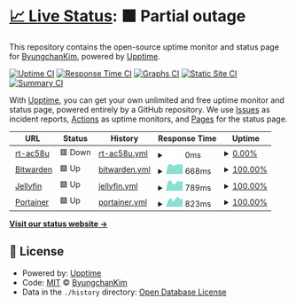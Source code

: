 # [📈 Live Status](https://upptime.byungchan.kim): <!--live status--> **🟧 Partial outage**

This repository contains the open-source uptime monitor and status page for [ByungchanKim](https://www.linkedin.com/in/byungchan-kim-348b0214a/), powered by [Upptime](https://github.com/upptime/upptime).

[![Uptime CI](https://github.com/kbc8894/upptime/workflows/Uptime%20CI/badge.svg)](https://github.com/kbc8894/upptime/actions?query=workflow%3A%22Uptime+CI%22)
[![Response Time CI](https://github.com/kbc8894/upptime/workflows/Response%20Time%20CI/badge.svg)](https://github.com/kbc8894/upptime/actions?query=workflow%3A%22Response+Time+CI%22)
[![Graphs CI](https://github.com/kbc8894/upptime/workflows/Graphs%20CI/badge.svg)](https://github.com/kbc8894/upptime/actions?query=workflow%3A%22Graphs+CI%22)
[![Static Site CI](https://github.com/kbc8894/upptime/workflows/Static%20Site%20CI/badge.svg)](https://github.com/kbc8894/upptime/actions?query=workflow%3A%22Static+Site+CI%22)
[![Summary CI](https://github.com/kbc8894/upptime/workflows/Summary%20CI/badge.svg)](https://github.com/kbc8894/upptime/actions?query=workflow%3A%22Summary+CI%22)

With [Upptime](https://upptime.js.org), you can get your own unlimited and free uptime monitor and status page, powered entirely by a GitHub repository. We use [Issues](https://github.com/kbc8894/upptime/issues) as incident reports, [Actions](https://github.com/kbc8894/upptime/actions) as uptime monitors, and [Pages](https://upptime.byungchan.kim) for the status page.

<!--start: status pages-->
<!-- This summary is generated by Upptime (https://github.com/upptime/upptime) -->
<!-- Do not edit this manually, your changes will be overwritten -->
<!-- prettier-ignore -->
| URL | Status | History | Response Time | Uptime |
| --- | ------ | ------- | ------------- | ------ |
| <img alt="" src="https://icons.duckduckgo.com/ip3/rt-ac58u.byungchan.kim.ico" height="13"> [rt-ac58u](https://rt-ac58u.byungchan.kim) | 🟥 Down | [rt-ac58u.yml](https://github.com/kbc8894/upptime/commits/HEAD/history/rt-ac58u.yml) | <details><summary><img alt="Response time graph" src="./graphs/rt-ac58u/response-time-week.png" height="20"> 0ms</summary><br><a href="https://upptime.byungchan.kim/history/rt-ac58u"><img alt="Response time 0" src="https://img.shields.io/endpoint?url=https%3A%2F%2Fraw.githubusercontent.com%2Fkbc8894%2Fupptime%2FHEAD%2Fapi%2Frt-ac58u%2Fresponse-time.json"></a><br><a href="https://upptime.byungchan.kim/history/rt-ac58u"><img alt="24-hour response time 0" src="https://img.shields.io/endpoint?url=https%3A%2F%2Fraw.githubusercontent.com%2Fkbc8894%2Fupptime%2FHEAD%2Fapi%2Frt-ac58u%2Fresponse-time-day.json"></a><br><a href="https://upptime.byungchan.kim/history/rt-ac58u"><img alt="7-day response time 0" src="https://img.shields.io/endpoint?url=https%3A%2F%2Fraw.githubusercontent.com%2Fkbc8894%2Fupptime%2FHEAD%2Fapi%2Frt-ac58u%2Fresponse-time-week.json"></a><br><a href="https://upptime.byungchan.kim/history/rt-ac58u"><img alt="30-day response time 0" src="https://img.shields.io/endpoint?url=https%3A%2F%2Fraw.githubusercontent.com%2Fkbc8894%2Fupptime%2FHEAD%2Fapi%2Frt-ac58u%2Fresponse-time-month.json"></a><br><a href="https://upptime.byungchan.kim/history/rt-ac58u"><img alt="1-year response time 0" src="https://img.shields.io/endpoint?url=https%3A%2F%2Fraw.githubusercontent.com%2Fkbc8894%2Fupptime%2FHEAD%2Fapi%2Frt-ac58u%2Fresponse-time-year.json"></a></details> | <details><summary><a href="https://upptime.byungchan.kim/history/rt-ac58u">0.00%</a></summary><a href="https://upptime.byungchan.kim/history/rt-ac58u"><img alt="All-time uptime 63.26%" src="https://img.shields.io/endpoint?url=https%3A%2F%2Fraw.githubusercontent.com%2Fkbc8894%2Fupptime%2FHEAD%2Fapi%2Frt-ac58u%2Fuptime.json"></a><br><a href="https://upptime.byungchan.kim/history/rt-ac58u"><img alt="24-hour uptime 0.00%" src="https://img.shields.io/endpoint?url=https%3A%2F%2Fraw.githubusercontent.com%2Fkbc8894%2Fupptime%2FHEAD%2Fapi%2Frt-ac58u%2Fuptime-day.json"></a><br><a href="https://upptime.byungchan.kim/history/rt-ac58u"><img alt="7-day uptime 0.00%" src="https://img.shields.io/endpoint?url=https%3A%2F%2Fraw.githubusercontent.com%2Fkbc8894%2Fupptime%2FHEAD%2Fapi%2Frt-ac58u%2Fuptime-week.json"></a><br><a href="https://upptime.byungchan.kim/history/rt-ac58u"><img alt="30-day uptime 1.38%" src="https://img.shields.io/endpoint?url=https%3A%2F%2Fraw.githubusercontent.com%2Fkbc8894%2Fupptime%2FHEAD%2Fapi%2Frt-ac58u%2Fuptime-month.json"></a><br><a href="https://upptime.byungchan.kim/history/rt-ac58u"><img alt="1-year uptime 0.00%" src="https://img.shields.io/endpoint?url=https%3A%2F%2Fraw.githubusercontent.com%2Fkbc8894%2Fupptime%2FHEAD%2Fapi%2Frt-ac58u%2Fuptime-year.json"></a></details>
| <img alt="" src="https://icons.duckduckgo.com/ip3/vault.byungchan.kim.ico" height="13"> [Bitwarden](https://vault.byungchan.kim) | 🟩 Up | [bitwarden.yml](https://github.com/kbc8894/upptime/commits/HEAD/history/bitwarden.yml) | <details><summary><img alt="Response time graph" src="./graphs/bitwarden/response-time-week.png" height="20"> 668ms</summary><br><a href="https://upptime.byungchan.kim/history/bitwarden"><img alt="Response time 695" src="https://img.shields.io/endpoint?url=https%3A%2F%2Fraw.githubusercontent.com%2Fkbc8894%2Fupptime%2FHEAD%2Fapi%2Fbitwarden%2Fresponse-time.json"></a><br><a href="https://upptime.byungchan.kim/history/bitwarden"><img alt="24-hour response time 725" src="https://img.shields.io/endpoint?url=https%3A%2F%2Fraw.githubusercontent.com%2Fkbc8894%2Fupptime%2FHEAD%2Fapi%2Fbitwarden%2Fresponse-time-day.json"></a><br><a href="https://upptime.byungchan.kim/history/bitwarden"><img alt="7-day response time 668" src="https://img.shields.io/endpoint?url=https%3A%2F%2Fraw.githubusercontent.com%2Fkbc8894%2Fupptime%2FHEAD%2Fapi%2Fbitwarden%2Fresponse-time-week.json"></a><br><a href="https://upptime.byungchan.kim/history/bitwarden"><img alt="30-day response time 712" src="https://img.shields.io/endpoint?url=https%3A%2F%2Fraw.githubusercontent.com%2Fkbc8894%2Fupptime%2FHEAD%2Fapi%2Fbitwarden%2Fresponse-time-month.json"></a><br><a href="https://upptime.byungchan.kim/history/bitwarden"><img alt="1-year response time 709" src="https://img.shields.io/endpoint?url=https%3A%2F%2Fraw.githubusercontent.com%2Fkbc8894%2Fupptime%2FHEAD%2Fapi%2Fbitwarden%2Fresponse-time-year.json"></a></details> | <details><summary><a href="https://upptime.byungchan.kim/history/bitwarden">100.00%</a></summary><a href="https://upptime.byungchan.kim/history/bitwarden"><img alt="All-time uptime 98.87%" src="https://img.shields.io/endpoint?url=https%3A%2F%2Fraw.githubusercontent.com%2Fkbc8894%2Fupptime%2FHEAD%2Fapi%2Fbitwarden%2Fuptime.json"></a><br><a href="https://upptime.byungchan.kim/history/bitwarden"><img alt="24-hour uptime 100.00%" src="https://img.shields.io/endpoint?url=https%3A%2F%2Fraw.githubusercontent.com%2Fkbc8894%2Fupptime%2FHEAD%2Fapi%2Fbitwarden%2Fuptime-day.json"></a><br><a href="https://upptime.byungchan.kim/history/bitwarden"><img alt="7-day uptime 100.00%" src="https://img.shields.io/endpoint?url=https%3A%2F%2Fraw.githubusercontent.com%2Fkbc8894%2Fupptime%2FHEAD%2Fapi%2Fbitwarden%2Fuptime-week.json"></a><br><a href="https://upptime.byungchan.kim/history/bitwarden"><img alt="30-day uptime 100.00%" src="https://img.shields.io/endpoint?url=https%3A%2F%2Fraw.githubusercontent.com%2Fkbc8894%2Fupptime%2FHEAD%2Fapi%2Fbitwarden%2Fuptime-month.json"></a><br><a href="https://upptime.byungchan.kim/history/bitwarden"><img alt="1-year uptime 100.00%" src="https://img.shields.io/endpoint?url=https%3A%2F%2Fraw.githubusercontent.com%2Fkbc8894%2Fupptime%2FHEAD%2Fapi%2Fbitwarden%2Fuptime-year.json"></a></details>
| <img alt="" src="https://icons.duckduckgo.com/ip3/jellyfin.byungchan.kim.ico" height="13"> [Jellyfin](https://jellyfin.byungchan.kim) | 🟩 Up | [jellyfin.yml](https://github.com/kbc8894/upptime/commits/HEAD/history/jellyfin.yml) | <details><summary><img alt="Response time graph" src="./graphs/jellyfin/response-time-week.png" height="20"> 789ms</summary><br><a href="https://upptime.byungchan.kim/history/jellyfin"><img alt="Response time 872" src="https://img.shields.io/endpoint?url=https%3A%2F%2Fraw.githubusercontent.com%2Fkbc8894%2Fupptime%2FHEAD%2Fapi%2Fjellyfin%2Fresponse-time.json"></a><br><a href="https://upptime.byungchan.kim/history/jellyfin"><img alt="24-hour response time 919" src="https://img.shields.io/endpoint?url=https%3A%2F%2Fraw.githubusercontent.com%2Fkbc8894%2Fupptime%2FHEAD%2Fapi%2Fjellyfin%2Fresponse-time-day.json"></a><br><a href="https://upptime.byungchan.kim/history/jellyfin"><img alt="7-day response time 789" src="https://img.shields.io/endpoint?url=https%3A%2F%2Fraw.githubusercontent.com%2Fkbc8894%2Fupptime%2FHEAD%2Fapi%2Fjellyfin%2Fresponse-time-week.json"></a><br><a href="https://upptime.byungchan.kim/history/jellyfin"><img alt="30-day response time 877" src="https://img.shields.io/endpoint?url=https%3A%2F%2Fraw.githubusercontent.com%2Fkbc8894%2Fupptime%2FHEAD%2Fapi%2Fjellyfin%2Fresponse-time-month.json"></a><br><a href="https://upptime.byungchan.kim/history/jellyfin"><img alt="1-year response time 870" src="https://img.shields.io/endpoint?url=https%3A%2F%2Fraw.githubusercontent.com%2Fkbc8894%2Fupptime%2FHEAD%2Fapi%2Fjellyfin%2Fresponse-time-year.json"></a></details> | <details><summary><a href="https://upptime.byungchan.kim/history/jellyfin">100.00%</a></summary><a href="https://upptime.byungchan.kim/history/jellyfin"><img alt="All-time uptime 96.98%" src="https://img.shields.io/endpoint?url=https%3A%2F%2Fraw.githubusercontent.com%2Fkbc8894%2Fupptime%2FHEAD%2Fapi%2Fjellyfin%2Fuptime.json"></a><br><a href="https://upptime.byungchan.kim/history/jellyfin"><img alt="24-hour uptime 100.00%" src="https://img.shields.io/endpoint?url=https%3A%2F%2Fraw.githubusercontent.com%2Fkbc8894%2Fupptime%2FHEAD%2Fapi%2Fjellyfin%2Fuptime-day.json"></a><br><a href="https://upptime.byungchan.kim/history/jellyfin"><img alt="7-day uptime 100.00%" src="https://img.shields.io/endpoint?url=https%3A%2F%2Fraw.githubusercontent.com%2Fkbc8894%2Fupptime%2FHEAD%2Fapi%2Fjellyfin%2Fuptime-week.json"></a><br><a href="https://upptime.byungchan.kim/history/jellyfin"><img alt="30-day uptime 98.38%" src="https://img.shields.io/endpoint?url=https%3A%2F%2Fraw.githubusercontent.com%2Fkbc8894%2Fupptime%2FHEAD%2Fapi%2Fjellyfin%2Fuptime-month.json"></a><br><a href="https://upptime.byungchan.kim/history/jellyfin"><img alt="1-year uptime 97.05%" src="https://img.shields.io/endpoint?url=https%3A%2F%2Fraw.githubusercontent.com%2Fkbc8894%2Fupptime%2FHEAD%2Fapi%2Fjellyfin%2Fuptime-year.json"></a></details>
| <img alt="" src="https://icons.duckduckgo.com/ip3/portainer.byungchan.kim.ico" height="13"> [Portainer](https://portainer.byungchan.kim) | 🟩 Up | [portainer.yml](https://github.com/kbc8894/upptime/commits/HEAD/history/portainer.yml) | <details><summary><img alt="Response time graph" src="./graphs/portainer/response-time-week.png" height="20"> 823ms</summary><br><a href="https://upptime.byungchan.kim/history/portainer"><img alt="Response time 824" src="https://img.shields.io/endpoint?url=https%3A%2F%2Fraw.githubusercontent.com%2Fkbc8894%2Fupptime%2FHEAD%2Fapi%2Fportainer%2Fresponse-time.json"></a><br><a href="https://upptime.byungchan.kim/history/portainer"><img alt="24-hour response time 864" src="https://img.shields.io/endpoint?url=https%3A%2F%2Fraw.githubusercontent.com%2Fkbc8894%2Fupptime%2FHEAD%2Fapi%2Fportainer%2Fresponse-time-day.json"></a><br><a href="https://upptime.byungchan.kim/history/portainer"><img alt="7-day response time 823" src="https://img.shields.io/endpoint?url=https%3A%2F%2Fraw.githubusercontent.com%2Fkbc8894%2Fupptime%2FHEAD%2Fapi%2Fportainer%2Fresponse-time-week.json"></a><br><a href="https://upptime.byungchan.kim/history/portainer"><img alt="30-day response time 883" src="https://img.shields.io/endpoint?url=https%3A%2F%2Fraw.githubusercontent.com%2Fkbc8894%2Fupptime%2FHEAD%2Fapi%2Fportainer%2Fresponse-time-month.json"></a><br><a href="https://upptime.byungchan.kim/history/portainer"><img alt="1-year response time 831" src="https://img.shields.io/endpoint?url=https%3A%2F%2Fraw.githubusercontent.com%2Fkbc8894%2Fupptime%2FHEAD%2Fapi%2Fportainer%2Fresponse-time-year.json"></a></details> | <details><summary><a href="https://upptime.byungchan.kim/history/portainer">100.00%</a></summary><a href="https://upptime.byungchan.kim/history/portainer"><img alt="All-time uptime 97.27%" src="https://img.shields.io/endpoint?url=https%3A%2F%2Fraw.githubusercontent.com%2Fkbc8894%2Fupptime%2FHEAD%2Fapi%2Fportainer%2Fuptime.json"></a><br><a href="https://upptime.byungchan.kim/history/portainer"><img alt="24-hour uptime 100.00%" src="https://img.shields.io/endpoint?url=https%3A%2F%2Fraw.githubusercontent.com%2Fkbc8894%2Fupptime%2FHEAD%2Fapi%2Fportainer%2Fuptime-day.json"></a><br><a href="https://upptime.byungchan.kim/history/portainer"><img alt="7-day uptime 100.00%" src="https://img.shields.io/endpoint?url=https%3A%2F%2Fraw.githubusercontent.com%2Fkbc8894%2Fupptime%2FHEAD%2Fapi%2Fportainer%2Fuptime-week.json"></a><br><a href="https://upptime.byungchan.kim/history/portainer"><img alt="30-day uptime 98.38%" src="https://img.shields.io/endpoint?url=https%3A%2F%2Fraw.githubusercontent.com%2Fkbc8894%2Fupptime%2FHEAD%2Fapi%2Fportainer%2Fuptime-month.json"></a><br><a href="https://upptime.byungchan.kim/history/portainer"><img alt="1-year uptime 97.05%" src="https://img.shields.io/endpoint?url=https%3A%2F%2Fraw.githubusercontent.com%2Fkbc8894%2Fupptime%2FHEAD%2Fapi%2Fportainer%2Fuptime-year.json"></a></details>

<!--end: status pages-->

[**Visit our status website →**](https://upptime.byungchan.kim)

## 📄 License

- Powered by: [Upptime](https://github.com/upptime/upptime)
- Code: [MIT](./LICENSE) © [ByungchanKim](https://www.linkedin.com/in/byungchan-kim-348b0214a/)
- Data in the `./history` directory: [Open Database License](https://opendatacommons.org/licenses/odbl/1-0/)
